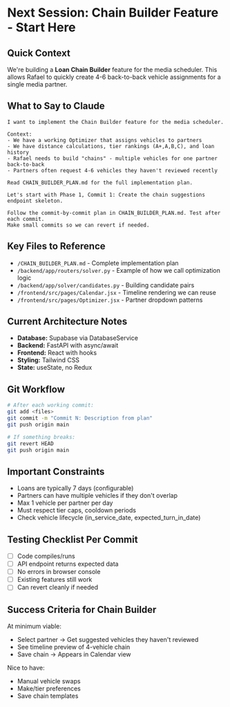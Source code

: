 # Next Session: Chain Builder Feature - Start Here

## Quick Context
We're building a **Loan Chain Builder** feature for the media scheduler. This allows Rafael to quickly create 4-6 back-to-back vehicle assignments for a single media partner.

## What to Say to Claude
```
I want to implement the Chain Builder feature for the media scheduler.

Context:
- We have a working Optimizer that assigns vehicles to partners
- We have distance calculations, tier rankings (A+,A,B,C), and loan history
- Rafael needs to build "chains" - multiple vehicles for one partner back-to-back
- Partners often request 4-6 vehicles they haven't reviewed recently

Read CHAIN_BUILDER_PLAN.md for the full implementation plan.

Let's start with Phase 1, Commit 1: Create the chain suggestions endpoint skeleton.

Follow the commit-by-commit plan in CHAIN_BUILDER_PLAN.md. Test after each commit.
Make small commits so we can revert if needed.
```

## Key Files to Reference
- `/CHAIN_BUILDER_PLAN.md` - Complete implementation plan
- `/backend/app/routers/solver.py` - Example of how we call optimization logic
- `/backend/app/solver/candidates.py` - Building candidate pairs
- `/frontend/src/pages/Calendar.jsx` - Timeline rendering we can reuse
- `/frontend/src/pages/Optimizer.jsx` - Partner dropdown patterns

## Current Architecture Notes
- **Database:** Supabase via DatabaseService
- **Backend:** FastAPI with async/await
- **Frontend:** React with hooks
- **Styling:** Tailwind CSS
- **State:** useState, no Redux

## Git Workflow
```bash
# After each working commit:
git add <files>
git commit -m "Commit N: Description from plan"
git push origin main

# If something breaks:
git revert HEAD
git push origin main
```

## Important Constraints
- Loans are typically 7 days (configurable)
- Partners can have multiple vehicles if they don't overlap
- Max 1 vehicle per partner per day
- Must respect tier caps, cooldown periods
- Check vehicle lifecycle (in_service_date, expected_turn_in_date)

## Testing Checklist Per Commit
- [ ] Code compiles/runs
- [ ] API endpoint returns expected data
- [ ] No errors in browser console
- [ ] Existing features still work
- [ ] Can revert cleanly if needed

## Success Criteria for Chain Builder
At minimum viable:
- Select partner → Get suggested vehicles they haven't reviewed
- See timeline preview of 4-vehicle chain
- Save chain → Appears in Calendar view

Nice to have:
- Manual vehicle swaps
- Make/tier preferences
- Save chain templates
